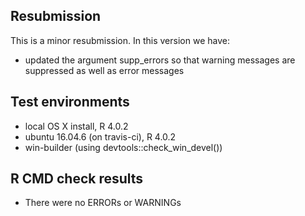 ## Resubmission

This is a minor resubmission. In this version we have:

- updated the argument supp_errors so that warning messages are suppressed as well as error messages

## Test environments

- local OS X install, R 4.0.2
- ubuntu 16.04.6 (on travis-ci), R 4.0.2
- win-builder (using devtools::check_win_devel())

## R CMD check results

- There were no ERRORs or WARNINGs
